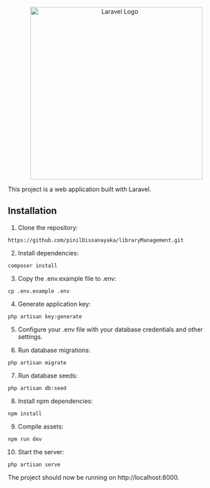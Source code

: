 <p align="center"><a href="https://laravel.com" target="_blank"><img src="https://raw.githubusercontent.com/laravel/art/master/logo-lockup/5%20SVG/2%20CMYK/1%20Full%20Color/laravel-logolockup-cmyk-red.svg" width="400" alt="Laravel Logo"></a></p>

This project is a web application built with Laravel.

## Installation

1. Clone the repository:
```
https://github.com/pinilDissanayaka/libraryManagement.git
```

2. Install dependencies:
```
composer install
```

3. Copy the .env.example file to .env:
```
cp .env.example .env
```

4. Generate application key:
```
php artisan key:generate
```

5. Configure your .env file with your database credentials and other settings.


6. Run database migrations:
```
php artisan migrate
```

7. Run database seeds:
```
php artisan db:seed
```

8. Install npm dependencies:
```
npm install
```

9. Compile assets:
```
npm run dev
```

10. Start the server:
```
php artisan serve
```
The project should now be running on http://localhost:8000.
